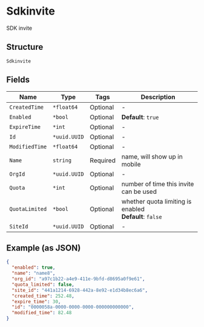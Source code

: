
# Sdkinvite

SDK invite

## Structure

`Sdkinvite`

## Fields

| Name | Type | Tags | Description |
|  --- | --- | --- | --- |
| `CreatedTime` | `*float64` | Optional | - |
| `Enabled` | `*bool` | Optional | **Default**: `true` |
| `ExpireTime` | `*int` | Optional | - |
| `Id` | `*uuid.UUID` | Optional | - |
| `ModifiedTime` | `*float64` | Optional | - |
| `Name` | `string` | Required | name, will show up in mobile |
| `OrgId` | `*uuid.UUID` | Optional | - |
| `Quota` | `*int` | Optional | number of time this invite can be used |
| `QuotaLimited` | `*bool` | Optional | whether quota limiting is enabled<br>**Default**: `false` |
| `SiteId` | `*uuid.UUID` | Optional | - |

## Example (as JSON)

```json
{
  "enabled": true,
  "name": "name8",
  "org_id": "a97c1b22-a4e9-411e-9bfd-d8695a0f9e61",
  "quota_limited": false,
  "site_id": "441a1214-6928-442a-8e92-e1d34b8ec6a6",
  "created_time": 252.48,
  "expire_time": 30,
  "id": "0000058a-0000-0000-0000-000000000000",
  "modified_time": 82.48
}
```

